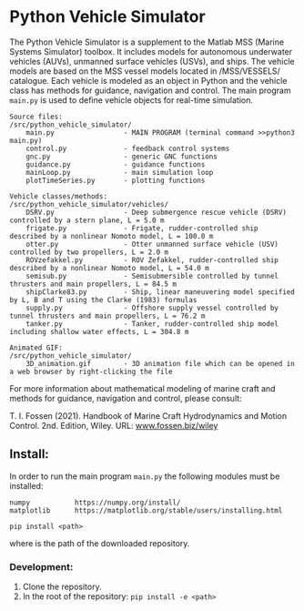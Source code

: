 # Python Vehicle Simulator

The Python Vehicle Simulator is a supplement to the Matlab MSS (Marine Systems Simulator) toolbox. It includes models for autonomous underwater vehicles (AUVs), unmanned surface vehicles (USVs), and ships. The vehicle models are based on the MSS vessel models located in /MSS/VESSELS/ catalogue. Each vehicle is modeled as an object in Python and the vehicle class has methods for guidance, navigation and control. The main program ```main.py``` is used to define vehicle objects for real-time simulation.

    Source files:
    /src/python_vehicle_simulator/ 
        main.py                 - MAIN PROGRAM (terminal command >>python3 main.py)
        control.py              - feedback control systems
        gnc.py                  - generic GNC functions
        guidance.py             - guidance functions        
        mainLoop.py             - main simulation loop
        plotTimeSeries.py       - plotting functions

    Vehicle classes/methods: 
    /src/python_vehicle_simulator/vehicles/              
        DSRV.py                 - Deep submergence rescue vehicle (DSRV) controlled by a stern plane, L = 5.0 m
        frigate.py              - Frigate, rudder-controlled ship described by a nonlinear Nomoto model, L = 100.0 m
        otter.py                - Otter unmanned surface vehicle (USV) controlled by two propellers, L = 2.0 m
        ROVzefakkel.py          - ROV Zefakkel, rudder-controlled ship described by a nonlinear Nomoto model, L = 54.0 m
        semisub.py              - Semisubmersible controlled by tunnel thrusters and main propellers, L = 84.5 m
        shipClarke83.py         - Ship, linear maneuvering model specified by L, B and T using the Clarke (1983) formulas
        supply.py               - Offshore supply vessel controlled by tunnel thrusters and main propellers, L = 76.2 m
        tanker.py               - Tanker, rudder-controlled ship model including shallow water effects, L = 304.8 m
        
    Animated GIF:
    /src/python_vehicle_simulator/ 
        3D_animation.gif        - 3D animation file which can be opened in a web browser by right-clicking the file
        
For more information about mathematical modeling of marine craft and methods for guidance, navigation and control, please consult:

T. I. Fossen (2021). Handbook of Marine Craft Hydrodynamics and Motion Control. 2nd. Edition, Wiley. 
URL: www.fossen.biz/wiley

## Install:
In order to run the main program ```main.py``` the following modules must be installed:

    numpy           https://numpy.org/install/
    matplotlib      https://matplotlib.org/stable/users/installing.html

```pip install <path>```

where <path> is the path of the downloaded repository.

### Development:
1. Clone the repository.
2. In the root of the repository:
```pip install -e <path>```


